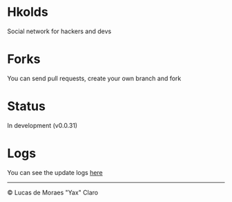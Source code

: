 # Hkolds #
Social network for hackers and devs

# Forks #
You can send pull requests, create your own branch and fork

# Status #
In development (v0.0.31)

# Logs #

You can see the update logs [here](LOGS.md)

---
<p>&copy; Lucas de Moraes "Yax" Claro</p>

